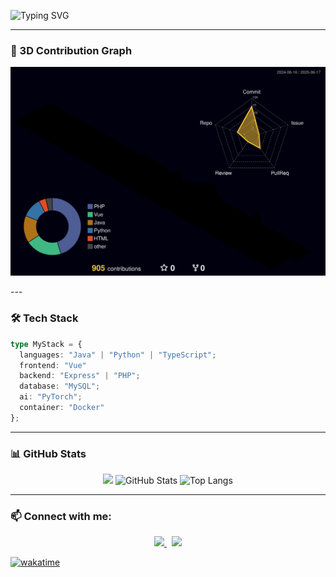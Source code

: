 ![Typing SVG](https://readme-typing-svg.demolab.com?font=Orbitron&size=26&duration=3000&pause=1000&color=9A031E&width=600&height=65&lines=Hi!+I'm+SeongGwan+Kim;Code+from+the+Abyss+😈)

---

### 🧱 3D Contribution Graph

<p align="center">
  <img src="https://raw.githubusercontent.com/Theunkillabledemonking/Theunkillabledemonking/main/profile-3d-contrib/profile-night-rainbow.svg" />
</p>
---

### 🛠 Tech Stack
```ts
type MyStack = {
  languages: "Java" | "Python" | "TypeScript";
  frontend: "Vue"
  backend: "Express" | "PHP";
  database: "MySQL";
  ai: "PyTorch";
  container: "Docker"
};
```
---

### 📊 GitHub Stats
<p align="center">
  <img src="https://streak-stats.demolab.com?user=theunkillabledemonking&theme=radical&hide_border=true&date_format=M%20j%5B%2C%20Y%5D" />
  <img height="180em" src="https://github-readme-stats.vercel.app/api?username=theunkillabledemonking&show_icons=true&theme=radical" alt="GitHub Stats"/>
  <img height="180em" src="https://github-readme-stats.vercel.app/api/top-langs/?username=theunkillabledemonking&layout=compact&theme=radical" alt="Top Langs"/>
</p>

---

### 📫 Connect with me:
<p align="center">
  <a href="https://www.instagram.com/gwan1.82/">
    <img src="https://img.shields.io/badge/Instagram-E4405F?style=for-the-badge&logo=Instagram&logoColor=white"/>
  </a>
  &nbsp;
  <a href="mailto:abcqkdnxm@g.yju.ac.kr">
    <img src="https://img.shields.io/badge/Gmail-d14836?style=for-the-badge&logo=Gmail&logoColor=white"/>
  </a>
</p>


[![wakatime](https://wakatime.com/badge/user/8271be3c-01e8-4db1-bc77-d61f9e69c1e6.svg?style=for-the-badge)](https://wakatime.com/@8271be3c-01e8-4db1-bc77-d61f9e69c1e6)
